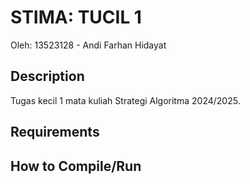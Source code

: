 # STIMA: TUCIL 1
Oleh: 13523128 - Andi Farhan Hidayat

## Description
Tugas kecil 1 mata kuliah Strategi Algoritma 2024/2025.


## Requirements

## How to Compile/Run
